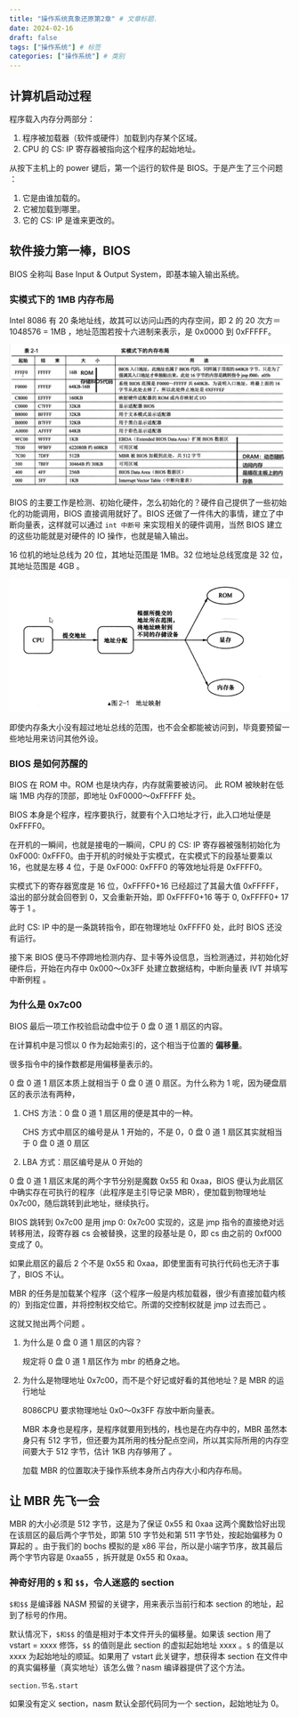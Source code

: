 ```yaml
---
title: "操作系统真象还原第2章" # 文章标题.
date: 2024-02-16
draft: false
tags: ["操作系统"] # 标签
categories: ["操作系统"] # 类别
---
```


## 计算机启动过程

程序载入内存分两部分：

1. 程序被加载器（软件或硬件）加载到内存某个区域。
2. CPU 的 CS: IP 寄存器被指向这个程序的起始地址。

从按下主机上的 power 键后，第一个运行的软件是 BIOS。于是产生了三个问题 ：

1. 它是由谁加载的。
2. 它被加载到哪里。
3. 它的 CS: IP 是谁来更改的。

## 软件接力第一棒，BIOS

BIOS 全称叫 Base Input & Output System，即基本输入输出系统。

### 实模式下的 1MB 内存布局

Intel 8086 有 20 条地址线，故其可以访问山西的内存空间，即 2 的 20 次方＝ 1048576 = 1MB ，地址范围若按十六进制来表示，是 0x0000 到 0xFFFFF。

![实模式下的内存布局](./实模式下的内存布局.png)

BIOS 的主要工作是检测、初始化硬件，怎么初始化的？硬件自己提供了一些初始化的功能调用，BIOS 直接调用就好了。BIOS 还做了一件伟大的事情，建立了中断向量表，这样就可以通过 `int 中断号` 来实现相关的硬件调用，当然 BIOS 建立的这些功能就是对硬件的 IO 操作，也就是输入输出。

16 位机的地址总线为 20 位，其地址范围是 1MB。32 位地址总线宽度是 32 位，其地址范围是 4GB 。

![地址映射](./地址映射.png)

即使内存条大小没有超过地址总线的范围，也不会全都能被访问到，毕竟要预留一些地址用来访问其他外设。

### BIOS 是如何苏醒的

BIOS 在 ROM 中。ROM 也是块内存，内存就需要被访问。 此 ROM 被映射在低端 1MB 内存的顶部，即地址 0xF0000～0xFFFFF 处。

BIOS 本身是个程序，程序要执行，就要有个入口地址才行，此入口地址便是 0xFFFF0。

在开机的一瞬间，也就是接电的一瞬间，CPU 的 CS: IP 寄存器被强制初始化为 0xF000: 0xFFF0。由于开机的时候处于实模式，在实模式下的段基址要乘以 16，也就是左移 4 位，于是 0xF000: 0xFFF0 的等效地址将是 0xFFFF0。

实模式下的寄存器宽度是 16 位，0xFFFF0+16 已经超过了其最大值 0xFFFFF，溢出的部分就会回卷到 0，又会重新开始，即 0xFFFF0+16 等于 0, 0xFFFF0+ 17 等于 1 。

此时 CS: IP 中的是一条跳转指令，即在物理地址 0xFFFF0 处，此时 BIOS 还没有运行。

接下来 BIOS 便马不停蹄地检测内存、显卡等外设信息，当检测通过，并初始化好硬件后，开始在内存中 0x000～0x3FF 处建立数据结构，中断向量表 IVT 并填写中断例程 。

### 为什么是 0x7c00

BIOS 最后一项工作校验启动盘中位于 0 盘 0 道 1 扇区的内容。

在计算机中是习惯以 0 作为起始索引的，这个相当于位置的 **偏移量**。

很多指令中的操作数都是用偏移量表示的。

0 盘 0 道 1 扇区本质上就相当于 0 盘 0 道 0 扇区。为什么称为 1 呢，因为硬盘扇区的表示法有两种，

1. CHS 方法：0 盘 0 道 1 扇区用的便是其中的一种。

   CHS 方式中扇区的编号是从 1 开始的，不是 0，0 盘 0 道 1 扇区其实就相当于 0 盘 0 道 0 扇区

2. LBA 方式：扇区编号是从 0 开始的

0 盘 0 道 1 扇区末尾的两个字节分别是魔数 0x55 和 0xaa，BIOS 便认为此扇区中确实存在可执行的程序（此程序是主引导记录 MBR），便加载到物理地址 0x7c00，随后跳转到此地址，继续执行。

BIOS 跳转到 0x7c00 是用 jmp 0: 0x7c00 实现的，这是 jmp 指令的直接绝对远转移用法，段寄存器 cs 会被替换，这里的段基址是 0，即 cs 由之前的 0xf000 变成了 0。

如果此扇区的最后 2 个不是 0x55 和 0xaa，即使里面有可执行代码也无济于事了，BIOS 不认。

MBR 的任务是加载某个程序（这个程序一般是内核加载器，很少有直接加载内核的）到指定位置，并将控制权交给它。所谓的交控制权就是 jmp 过去而己 。

这就又抛出两个问题 。

1. 为什么是 0 盘 0 道 1 扇区的内容？

   规定将 0 盘 0 道 1 扇区作为 mbr 的栖身之地。

2. 为什么是物理地址 0x7c00，而不是个好记或好看的其他地址？是 MBR 的运行地址

   8086CPU 要求物理地址 0x0～0x3FF 存放中断向量表。

   MBR 本身也是程序，是程序就要用到栈的，栈也是在内存中的，MBR 虽然本身只有 512 字节，但还要为其所用的栈分配点空间，所以其实际所用的内存空间要大于 512 字节，估计 1KB 内存够用了 。

   加载 MBR 的位置取决于操作系统本身所占内存大小和内存布局。

## 让 MBR 先飞一会

MBR 的大小必须是 512 字节，这是为了保证 0x55 和 0xaa 这两个魔数恰好出现在该扇区的最后两个字节处，即第 510 字节处和第 511 字节处，按起始偏移为 0 算起的 。由于我们的 bochs 模拟的是 x86 平台，所以是小端字节序，故其最后两个字节内容是 0xaa55 ，拆开就是 0x55 和 0xaa。

### 神奇好用的 `$` 和 `$$`，令人迷惑的 section

`$和$$` 是编译器 NASM 预留的关键字，用来表示当前行和本 section 的地址，起到了标号的作用。

默认情况下，`$和$$` 的值是相对于本文件开头的偏移量。如果该 section 用了 vstart = xxxx 修饰，`$$` 的值则是此 section 的虚拟起始地址 xxxx 。`$` 的值是以 xxxx 为起始地址的顺延。如果用了 vstart 此关键字，想获得本 section 在文件中的真实偏移量（真实地址）该怎么做？nasm 编译器提供了这个方法。

```assembly
section.节名.start
```

如果没有定义 section，nasm 默认全部代码同为一个 section，起始地址为 0。

